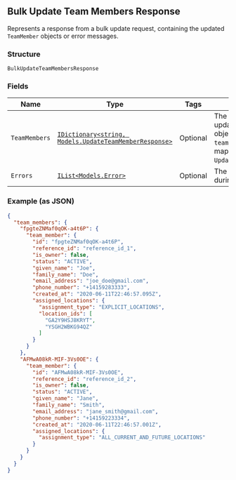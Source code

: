 ## Bulk Update Team Members Response

Represents a response from a bulk update request, containing the updated `TeamMember` objects or error messages.

### Structure

`BulkUpdateTeamMembersResponse`

### Fields

| Name | Type | Tags | Description |
|  --- | --- | --- | --- |
| `TeamMembers` | [`IDictionary<string, Models.UpdateTeamMemberResponse>`](/doc/models/update-team-member-response.md) | Optional | The successfully updated `TeamMember` objects. Each key is the `team_member_id` that maps to the `UpdateTeamMemberRequest`. |
| `Errors` | [`IList<Models.Error>`](/doc/models/error.md) | Optional | The errors that occurred during the request. |

### Example (as JSON)

```json
{
  "team_members": {
    "fpgteZNMaf0qOK-a4t6P": {
      "team_member": {
        "id": "fpgteZNMaf0qOK-a4t6P",
        "reference_id": "reference_id_1",
        "is_owner": false,
        "status": "ACTIVE",
        "given_name": "Joe",
        "family_name": "Doe",
        "email_address": "joe_doe@gmail.com",
        "phone_number": "+14159283333",
        "created_at": "2020-06-11T22:46:57.095Z",
        "assigned_locations": {
          "assignment_type": "EXPLICIT_LOCATIONS",
          "location_ids": [
            "GA2Y9HSJ8KRYT",
            "YSGH2WBKG94QZ"
          ]
        }
      }
    },
    "AFMwA08kR-MIF-3Vs0OE": {
      "team_member": {
        "id": "AFMwA08kR-MIF-3Vs0OE",
        "reference_id": "reference_id_2",
        "is_owner": false,
        "status": "ACTIVE",
        "given_name": "Jane",
        "family_name": "Smith",
        "email_address": "jane_smith@gmail.com",
        "phone_number": "+14159223334",
        "created_at": "2020-06-11T22:46:57.001Z",
        "assigned_locations": {
          "assignment_type": "ALL_CURRENT_AND_FUTURE_LOCATIONS"
        }
      }
    }
  }
}
```

